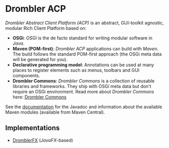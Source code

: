 # Drombler ACP

*Drombler Abstract Client Platform (ACP)* is an abstract, GUI-toolkit agnostic, modular Rich Client Platform based on:

 * **OSGi**: *OSGi* is the de facto standard for writing modular software in *Java*.
 * **Maven (POM-first)**: *Drombler ACP* applications can build with *Maven*. The build follows the standard POM-first approach (the OSGi meta data will be generated for you).
 * **Declarative programming model**: Annotations can be used at many places to register elements such as menus, toolbars and GUI components.
 * **Drombler Commons**: *Drombler Commons* is a collection of reusable libraries and frameworks. They ship with OSGi meta data but don't require an OSGi environment. Read more about *Drombler Commons* here: [Drombler Commons](https://github.com/Drombler/drombler-commons)

See the [documentation](http://www.drombler.org/drombler-acp) for the Javadoc and information about the available Maven modules (available from Maven Central).

## Implementations

 * [DromblerFX](https://github.com/Drombler/drombler-fx) (*JavaFX*-based)

